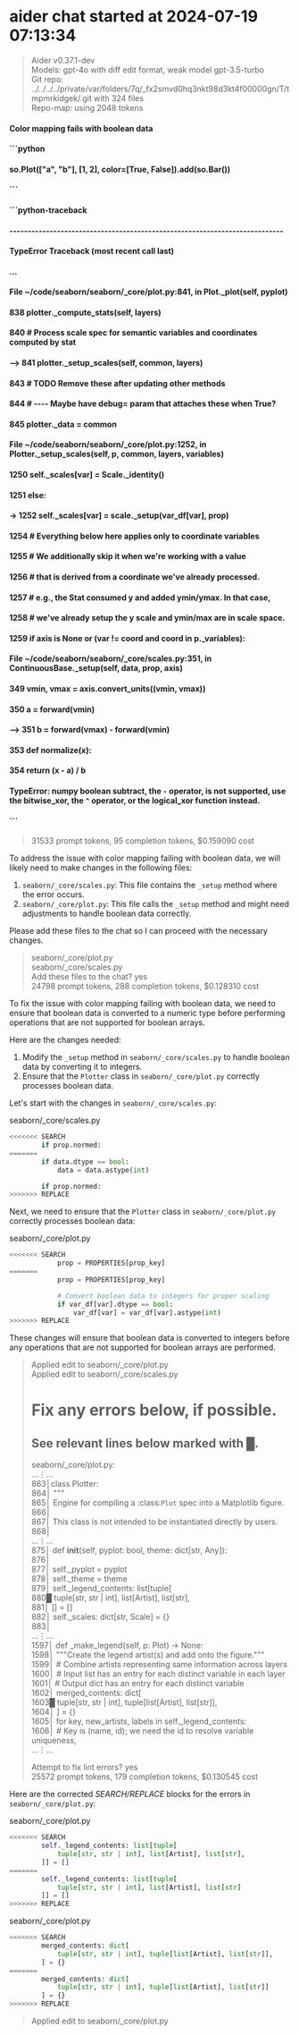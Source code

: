 
# aider chat started at 2024-07-19 07:13:34

> Aider v0.37.1-dev  
> Models: gpt-4o with diff edit format, weak model gpt-3.5-turbo  
> Git repo: ../../../../private/var/folders/7q/_fx2smvd0hq3nkt98d3kt4f00000gn/T/tmpmrkidgek/.git with 324 files  
> Repo-map: using 2048 tokens  

#### Color mapping fails with boolean data  
#### ```python  
#### so.Plot(["a", "b"], [1, 2], color=[True, False]).add(so.Bar())  
#### ```  
#### ```python-traceback  
#### ---------------------------------------------------------------------------  
#### TypeError                                 Traceback (most recent call last)  
#### ...  
#### File ~/code/seaborn/seaborn/_core/plot.py:841, in Plot._plot(self, pyplot)  
####     838 plotter._compute_stats(self, layers)  
####     840 # Process scale spec for semantic variables and coordinates computed by stat  
#### --> 841 plotter._setup_scales(self, common, layers)  
####     843 # TODO Remove these after updating other methods  
####     844 # ---- Maybe have debug= param that attaches these when True?  
####     845 plotter._data = common  
####   
#### File ~/code/seaborn/seaborn/_core/plot.py:1252, in Plotter._setup_scales(self, p, common, layers, variables)  
####    1250     self._scales[var] = Scale._identity()  
####    1251 else:  
#### -> 1252     self._scales[var] = scale._setup(var_df[var], prop)  
####    1254 # Everything below here applies only to coordinate variables  
####    1255 # We additionally skip it when we're working with a value  
####    1256 # that is derived from a coordinate we've already processed.  
####    1257 # e.g., the Stat consumed y and added ymin/ymax. In that case,  
####    1258 # we've already setup the y scale and ymin/max are in scale space.  
####    1259 if axis is None or (var != coord and coord in p._variables):  
####   
#### File ~/code/seaborn/seaborn/_core/scales.py:351, in ContinuousBase._setup(self, data, prop, axis)  
####     349 vmin, vmax = axis.convert_units((vmin, vmax))  
####     350 a = forward(vmin)  
#### --> 351 b = forward(vmax) - forward(vmin)  
####     353 def normalize(x):  
####     354     return (x - a) / b  
####   
#### TypeError: numpy boolean subtract, the `-` operator, is not supported, use the bitwise_xor, the `^` operator, or the logical_xor function instead.  
#### ```  
> 31533 prompt tokens, 95 completion tokens, $0.159090 cost  

To address the issue with color mapping failing with boolean data, we will likely need to make changes in the following files:

1. `seaborn/_core/scales.py`: This file contains the `_setup` method where the error occurs.
2. `seaborn/_core/plot.py`: This file calls the `_setup` method and might need adjustments to handle boolean data correctly.

Please add these files to the chat so I can proceed with the necessary changes.

> seaborn/_core/plot.py  
> seaborn/_core/scales.py  
> Add these files to the chat? yes  
> 24798 prompt tokens, 288 completion tokens, $0.128310 cost  

To fix the issue with color mapping failing with boolean data, we need to ensure that boolean data is converted to a numeric type before performing operations that are not supported for boolean arrays. 

Here are the changes needed:

1. Modify the `_setup` method in `seaborn/_core/scales.py` to handle boolean data by converting it to integers.
2. Ensure that the `Plotter` class in `seaborn/_core/plot.py` correctly processes boolean data.

Let's start with the changes in `seaborn/_core/scales.py`:

seaborn/_core/scales.py
```python
<<<<<<< SEARCH
        if prop.normed:
=======
        if data.dtype == bool:
            data = data.astype(int)

        if prop.normed:
>>>>>>> REPLACE
```

Next, we need to ensure that the `Plotter` class in `seaborn/_core/plot.py` correctly processes boolean data:

seaborn/_core/plot.py
```python
<<<<<<< SEARCH
            prop = PROPERTIES[prop_key]
=======
            prop = PROPERTIES[prop_key]

            # Convert boolean data to integers for proper scaling
            if var_df[var].dtype == bool:
                var_df[var] = var_df[var].astype(int)
>>>>>>> REPLACE
```

These changes will ensure that boolean data is converted to integers before any operations that are not supported for boolean arrays are performed.

> Applied edit to seaborn/_core/plot.py  
> Applied edit to seaborn/_core/scales.py  
>  
> # Fix any errors below, if possible.  
>  
>  
> ## See relevant lines below marked with █.  
>  
> seaborn/_core/plot.py:  
> ...⋮...  
> 863│class Plotter:  
> 864│    """  
> 865│    Engine for compiling a :class:`Plot` spec into a Matplotlib figure.  
> 866│  
> 867│    This class is not intended to be instantiated directly by users.  
> 868│  
> ...⋮...  
> 875│    def __init__(self, pyplot: bool, theme: dict[str, Any]):  
> 876│  
> 877│        self._pyplot = pyplot  
> 878│        self._theme = theme  
> 879│        self._legend_contents: list[tuple[  
> 880█            tuple[str, str | int], list[Artist], list[str],  
> 881│        ]] = []  
> 882│        self._scales: dict[str, Scale] = {}  
> 883│  
> ...⋮...  
> 1597│    def _make_legend(self, p: Plot) -> None:  
> 1598│        """Create the legend artist(s) and add onto the figure."""  
> 1599│        # Combine artists representing same information across layers  
> 1600│        # Input list has an entry for each distinct variable in each layer  
> 1601│        # Output dict has an entry for each distinct variable  
> 1602│        merged_contents: dict[  
> 1603█            tuple[str, str | int], tuple[list[Artist], list[str]],  
> 1604│        ] = {}  
> 1605│        for key, new_artists, labels in self._legend_contents:  
> 1606│            # Key is (name, id); we need the id to resolve variable uniqueness,  
> ...⋮...  
>  
> Attempt to fix lint errors? yes  
> 25572 prompt tokens, 179 completion tokens, $0.130545 cost  

Here are the corrected *SEARCH/REPLACE* blocks for the errors in `seaborn/_core/plot.py`:

seaborn/_core/plot.py
```python
<<<<<<< SEARCH
        self._legend_contents: list[tuple[
            tuple[str, str | int], list[Artist], list[str],
        ]] = []
=======
        self._legend_contents: list[tuple[
            tuple[str, str | int], list[Artist], list[str]
        ]] = []
>>>>>>> REPLACE
```

seaborn/_core/plot.py
```python
<<<<<<< SEARCH
        merged_contents: dict[
            tuple[str, str | int], tuple[list[Artist], list[str]],
        ] = {}
=======
        merged_contents: dict[
            tuple[str, str | int], tuple[list[Artist], list[str]]
        ] = {}
>>>>>>> REPLACE
```

> Applied edit to seaborn/_core/plot.py  
